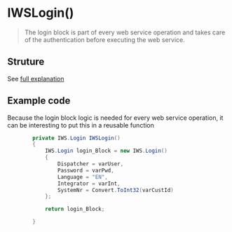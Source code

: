 <!-- docs/op/loginblock.md -->
# IWSLogin()

> The login block is part of every web service operation and takes care of the authentication before executing the web service.

## Struture
See [full explanation](/op/loginblock.md)

## Example code
Because the login block logic is needed for every web service operation, it can be interesting to put this in a reusable function
```csharp
        private IWS.Login IWSLogin()
        {
            IWS.Login login_Block = new IWS.Login()
            {
                Dispatcher = varUser,
                Password = varPwd,
                Language = "EN",
                Integrator = varInt,
                SystemNr = Convert.ToInt32(varCustId)
            };

            return login_Block;

        }
``` 